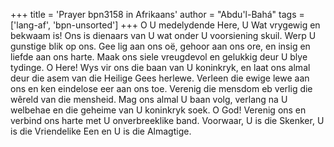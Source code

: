+++
title = 'Prayer bpn3158 in Afrikaans'
author = "Abdu'l-Bahá"
tags = ['lang-af', 'bpn-unsorted']
+++
O U medelydende Here, U Wat vrygewig en bekwaam is! Ons is dienaars van U wat onder U voorsiening skuil. Werp U gunstige blik op ons. Gee lig aan ons oë, gehoor aan ons ore, en insig en liefde aan ons harte. Maak ons siele vreugdevol en gelukkig deur U blye tydinge. O Here! Wys vir ons die baan van U koninkryk, en laat ons almal deur die asem van die Heilige Gees herlewe. Verleen die ewige lewe aan ons en ken eindelose eer aan ons toe. Verenig die mensdom eb verlig die wêreld van die mensheid. Mag ons almal U baan volg, verlang na U welbehae en die geheime van U koninkryk soek. O God! Verenig ons en verbind ons harte met U onverbreeklike band. Voorwaar, U is die Skenker, U is die Vriendelike Een en U is die Almagtige.
